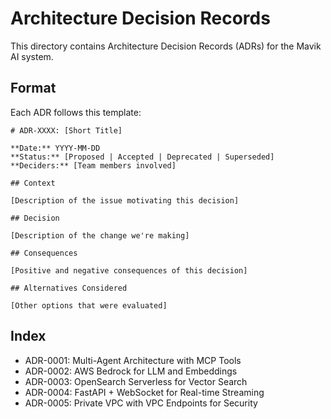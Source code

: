 # Architecture Decision Records

This directory contains Architecture Decision Records (ADRs) for the Mavik AI system.

## Format

Each ADR follows this template:

```
# ADR-XXXX: [Short Title]

**Date:** YYYY-MM-DD
**Status:** [Proposed | Accepted | Deprecated | Superseded]
**Deciders:** [Team members involved]

## Context

[Description of the issue motivating this decision]

## Decision

[Description of the change we're making]

## Consequences

[Positive and negative consequences of this decision]

## Alternatives Considered

[Other options that were evaluated]
```

## Index

- ADR-0001: Multi-Agent Architecture with MCP Tools
- ADR-0002: AWS Bedrock for LLM and Embeddings
- ADR-0003: OpenSearch Serverless for Vector Search
- ADR-0004: FastAPI + WebSocket for Real-time Streaming
- ADR-0005: Private VPC with VPC Endpoints for Security
